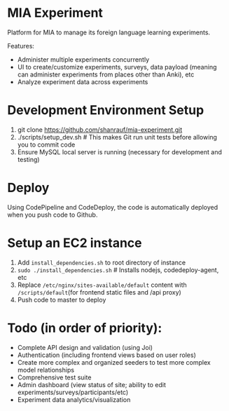 # MIA Experiment

Platform for MIA to manage its foreign language learning experiments.

Features:

- Administer multiple experiments concurrently
- UI to create/customize experiments, surveys, data payload (meaning can administer experiments from places other than Anki), etc
- Analyze experiment data across experiments

# Development Environment Setup

1. git clone https://github.com/shanrauf/mia-experiment.git
2. ./scripts/setup_dev.sh # This makes Git run unit tests before allowing you to commit code
3. Ensure MySQL local server is running (necessary for development and testing)

# Deploy

Using CodePipeline and CodeDeploy, the code is automatically deployed when you push code to Github.

# Setup an EC2 instance

1. Add `install_dependencies.sh` to root directory of instance
2. `sudo ./install_dependencies.sh` # Installs nodejs, codedeploy-agent, etc
3. Replace `/etc/nginx/sites-available/default` content with `/scripts/default`(for frontend static files and /api proxy)
4. Push code to master to deploy

# Todo (in order of priority):

- Complete API design and validation (using Joi)
- Authentication (including frontend views based on user roles)
- Create more complex and organized seeders to test more complex model relationships
- Comprehensive test suite
- Admin dashboard (view status of site; ability to edit experiments/surveys/participants/etc)
- Experiment data analytics/visualization
